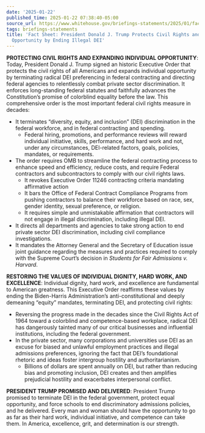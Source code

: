 ```yaml
---
date: '2025-01-22'
published_time: 2025-01-22 07:38:40-05:00
source_url: https://www.whitehouse.gov/briefings-statements/2025/01/fact-sheet-president-donald-j-trump-protects-civil-rights-and-merit-based-opportunity-by-ending-illegal-dei/
tags: briefings-statements
title: 'Fact Sheet: President Donald J. Trump Protects Civil Rights and Merit-Based
  Opportunity by Ending Illegal DEI'
---
```

 
**PROTECTING CIVIL RIGHTS AND EXPANDING INDIVIDUAL OPPORTUNITY**: Today,
President Donald J. Trump signed an historic Executive Order that
protects the civil rights of all Americans and expands individual
opportunity by terminating radical DEI preferencing in federal
contracting and directing federal agencies to relentlessly combat
private sector discrimination. It enforces long-standing federal
statutes and faithfully advances the Constitution’s promise of
colorblind equality before the law. This comprehensive order is the most
important federal civil rights measure in decades:

-   It terminates “diversity, equity, and inclusion” (DEI)
    discrimination in the federal workforce, and in federal contracting
    and spending.
    -   Federal hiring, promotions, and performance reviews will reward
        individual initiative, skills, performance, and hard work and
        not, under any circumstances, DEI-related factors, goals,
        policies, mandates, or requirements.
-   The order requires OMB to streamline the federal contracting process
    to enhance speed and efficiency, reduce costs, and require Federal
    contractors and subcontractors to comply with our civil rights laws.
    -   It revokes Executive Order 11246 contracting criteria mandating
        affirmative action
    -   It bars the Office of Federal Contract Compliance Programs from
        pushing contractors to balance their workforce based on race,
        sex, gender identity, sexual preference, or religion.
    -   It requires simple and unmistakable affirmation that contractors
        will not engage in illegal discrimination, including illegal
        DEI.   
-   It directs all departments and agencies to take strong action to end
    private sector DEI discrimination, including civil compliance
    investigations.
-   It mandates the Attorney General and the Secretary of Education
    issue joint guidance regarding the measures and practices required
    to comply with the Supreme Court’s decision in *Students for Fair
    Admissions v. Harvard*.

**RESTORING THE VALUES OF INDIVIDUAL DIGNITY, HARD WORK, AND
EXCELLENCE**: Individual dignity, hard work, and excellence are
fundamental to American greatness. This Executive Order reaffirms these
values by ending the Biden-Harris Administration’s anti-constitutional
and deeply demeaning “equity” mandates, terminating DEI, and protecting
civil rights:

-   Reversing the progress made in the decades since the Civil Rights
    Act of 1964 toward a colorblind and competence-based workplace,
    radical DEI has dangerously tainted many of our critical businesses
    and influential institutions, including the federal government.
-   In the private sector, many corporations and universities use DEI as
    an excuse for biased and unlawful employment practices and illegal
    admissions preferences, ignoring the fact that DEI’s foundational
    rhetoric and ideas foster intergroup hostility and authoritarianism.
    -   Billions of dollars are spent annually on DEI, but rather than
        reducing bias and promoting inclusion, DEI creates and then
        amplifies prejudicial hostility and exacerbates interpersonal
        conflict.

**PRESIDENT TRUMP PROMISED AND DELIVERED**: President Trump promised to
terminate DEI in the federal government, protect equal opportunity, and
force schools to end discriminatory admissions policies, and he
delivered. Every man and woman should have the opportunity to go as far
as their hard work, individual initiative, and competence can take them.
In America, excellence, grit, and determination is our strength.
